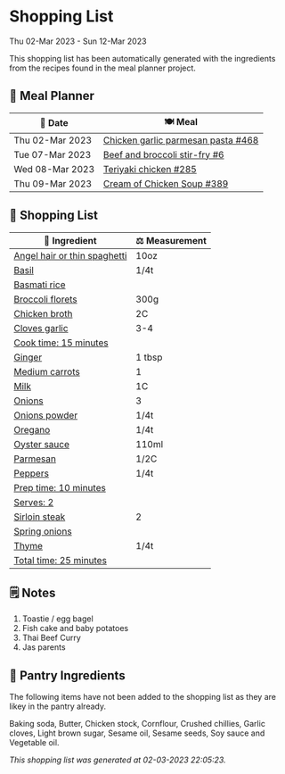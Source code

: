 # Shopping List

Thu 02-Mar 2023 - Sun 12-Mar 2023

This shopping list has been automatically generated with the ingredients from the recipes found in the meal planner project.

## 📅 Meal Planner

|📅 Date| 🍽️ Meal|
|----|----|
|Thu 02-Mar 2023|[Chicken garlic parmesan pasta #468](https://github.com/jcallaghan/The-Cookbook/issues/468)|
|Tue 07-Mar 2023|[Beef and broccoli stir-fry #6](https://github.com/jcallaghan/The-Cookbook/issues/6)|
|Wed 08-Mar 2023|[Teriyaki chicken #285](https://github.com/jcallaghan/The-Cookbook/issues/285)|
|Thu 09-Mar 2023|[Cream of Chicken Soup #389](https://github.com/jcallaghan/The-Cookbook/issues/389)|

## 🛒 Shopping List

| 🍌 Ingredient| ⚖️ Measurement|
|----------|-----------|
|[Angel hair or thin spaghetti](https://www.sainsburys.co.uk/gol-ui/SearchResults/Angel%20hair%20or%20thin%20spaghetti)|10oz|
|[Basil](https://www.sainsburys.co.uk/gol-ui/SearchResults/Basil)|1/4t|
|[Basmati rice](https://www.sainsburys.co.uk/gol-ui/SearchResults/Basmati%20rice)||
|[Broccoli florets](https://www.sainsburys.co.uk/gol-ui/SearchResults/Broccoli%20florets)|300g|
|[Chicken broth](https://www.sainsburys.co.uk/gol-ui/SearchResults/Chicken%20broth)|2C|
|[Cloves garlic](https://www.sainsburys.co.uk/gol-ui/SearchResults/Cloves%20garlic)|3-4|
|[Cook time: 15 minutes](https://www.sainsburys.co.uk/gol-ui/SearchResults/Cook%20time:%2015%20minutes)||
|[Ginger](https://www.sainsburys.co.uk/gol-ui/SearchResults/Ginger)|1 tbsp|
|[Medium carrots](https://www.sainsburys.co.uk/gol-ui/SearchResults/Medium%20carrots)|1|
|[Milk](https://www.sainsburys.co.uk/gol-ui/SearchResults/Milk)|1C|
|[Onions](https://www.sainsburys.co.uk/gol-ui/SearchResults/Onions)|3|
|[Onions powder](https://www.sainsburys.co.uk/gol-ui/SearchResults/Onions%20powder)|1/4t|
|[Oregano](https://www.sainsburys.co.uk/gol-ui/SearchResults/Oregano)|1/4t|
|[Oyster sauce](https://www.sainsburys.co.uk/gol-ui/SearchResults/Oyster%20sauce)|110ml|
|[Parmesan](https://www.sainsburys.co.uk/gol-ui/SearchResults/Parmesan)|1/2C|
|[Peppers](https://www.sainsburys.co.uk/gol-ui/SearchResults/Peppers)|1/4t|
|[Prep time: 10 minutes](https://www.sainsburys.co.uk/gol-ui/SearchResults/Prep%20time:%2010%20minutes)||
|[Serves: 2](https://www.sainsburys.co.uk/gol-ui/SearchResults/Serves:%202)||
|[Sirloin steak](https://www.sainsburys.co.uk/gol-ui/SearchResults/Sirloin%20steak)|2|
|[Spring onions](https://www.sainsburys.co.uk/gol-ui/SearchResults/Spring%20onions)||
|[Thyme](https://www.sainsburys.co.uk/gol-ui/SearchResults/Thyme)|1/4t|
|[Total time: 25 minutes](https://www.sainsburys.co.uk/gol-ui/SearchResults/Total%20time:%2025%20minutes)||

## 🗒️ Notes

1. Toastie / egg bagel
1. Fish cake and baby potatoes 
1. Thai Beef Curry
1. Jas parents

## 🏪 Pantry Ingredients

The following items have not been added to the shopping list as they are likey in the pantry already.

Baking soda, Butter, Chicken stock, Cornflour, Crushed chillies, Garlic cloves, Light brown sugar, Sesame oil, Sesame seeds, Soy sauce and Vegetable oil.


_This shopping list was generated at 02-03-2023 22:05:23._